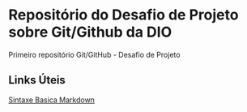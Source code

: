 # Repositório do Desafio de Projeto sobre Git/Github da DIO
Primeiro repositório Git/GitHub - Desafio de Projeto


## Links Úteis
[Sintaxe Basica Markdown]([https://www.markdownguide.org/](https://www.markdownguide.org/basic-syntax/))
